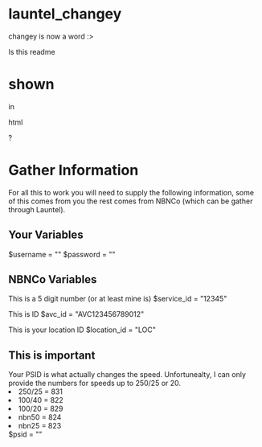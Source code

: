 # launtel_changey
changey is now a word :>

Is this readme <h1>shown</h1> in <p>html</p>?

<h1>Gather Information</h1>
For all this to work you will need to supply the following information, some of this comes from you the rest comes from NBNCo (which can be gather through Launtel).

<h2>Your Variables</h2>
$username = ""
$password = ""

<h2>NBNCo Variables</h2>
This is a 5 digit number (or at least mine is)
$service_id = "12345"

This is <insert meaning for AVC here> ID
$avc_id = "AVC123456789012"

This is your location ID
$location_id = "LOC"

<h2>This is important</h2>
Your PSID is what actually changes the speed. Unfortunealty, I can only provide the numbers for speeds up to 250/25 or 20.
<li>250/25 = 831</li>
<li>100/40 = 822</li>
<li>100/20 = 829</li>
<li>nbn50 = 824</li>
<li>nbn25 = 823</li>
$psid = ""
